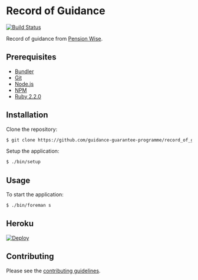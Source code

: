 # Record of Guidance

[![Build Status](https://travis-ci.org/guidance-guarantee-programme/record_of_guidance.svg)](https://travis-ci.org/guidance-guarantee-programme/record_of_guidance)

Record of guidance from [Pension Wise].


## Prerequisites

* [Bundler]
* [Git]
* [Node.js][Node]
* [NPM]
* [Ruby 2.2.0][Ruby]


## Installation

Clone the repository:

```sh
$ git clone https://github.com/guidance-guarantee-programme/record_of_guidance.git
```

Setup the application:

```sh
$ ./bin/setup
```


## Usage

To start the application:

```sh
$ ./bin/foreman s
```

## Heroku

[![Deploy](https://www.herokucdn.com/deploy/button.png)](https://heroku.com/deploy)


## Contributing

Please see the [contributing guidelines](/CONTRIBUTING.md).

[bundler]: http://bundler.io
[git]: http://git-scm.com
[heroku]: https://www.heroku.com
[node]: http://nodejs.org
[npm]: https://www.npmjs.org
[pension wise]: https://www.gov.uk/pensionwise
[ruby]: http://www.ruby-lang.org/en
